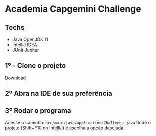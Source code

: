 # Academia Capgemini Challenge

## Techs

- Java OpenJDK 11
- IntelliJ IDEA
- JUnit Jupiter

## 1º - Clone o projeto

[Download](https://github.com/samuelevi87/CapChallenge/archive/refs/heads/main.zip)

## 2º Abra na IDE de sua preferência

## 3º Rodar o programa
Acesse o caminho: `src/main/java/application/Challenge.java`
Rode o projeto (Shift+F10 no IntelliJ) e escolha a opção desejada.